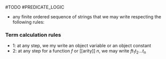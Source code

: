 #TODO 
#PREDICATE_LOGIC 
- any finite ordered sequence of strings that we may write respecting the following rules: 
### Term calculation rules
- 1: at any step, we my write an object variable or an object constant
- 2: at any step for a function $f$ or [[arity]] $n$, we may write $ft_{1}t_{2}... t_{n}$    

